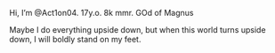 Hi, I’m @Act1on04. 17y.o. 8k mmr. GOd of Magnus

Maybe I do everything upside down, but when this world turns upside down, I will boldly stand on my feet.

<!---
Act1on04/Act1on04 is a ✨ special ✨ repository because its `README.md` (this file) appears on your GitHub profile.
You can click the Preview link to take a look at your changes.
--->
